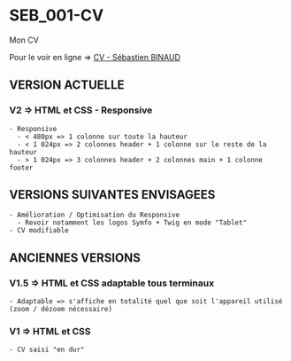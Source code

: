 # SEB_001-CV

Mon CV

Pour le voir en ligne => [CV - Sébastien BINAUD](https://dev.linaseb.fr "CV - Sébastien BINAUD")

## VERSION ACTUELLE

### V2 => HTML et CSS - Responsive

    - Responsive
      - < 480px => 1 colonne sur toute la hauteur
      - < 1 024px => 2 colonnes header + 1 colonne sur le reste de la hauteur
      - > 1 024px => 3 colonnes header + 2 colonnes main + 1 colonne footer


## VERSIONS SUIVANTES ENVISAGEES

    - Amélioration / Optimisation du Responsive
      - Revoir notamment les logos Symfo + Twig en mode "Tablet"
    - CV modifiable

## ANCIENNES VERSIONS

### V1.5 => HTML et CSS adaptable tous terminaux

    - Adaptable => s'affiche en totalité quel que soit l'appareil utilisé (zoom / dézoom nécessaire)

### V1 => HTML et CSS

    - CV saisi "en dur"

